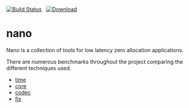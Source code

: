 [![Build Status](https://travis-ci.org/nano-io/nano-core.svg?branch=master)](https://travis-ci.org/nano-io/nano-core) &nbsp;   [ ![Download](https://api.bintray.com/packages/nano-io/release/nano-core/images/download.svg) ](https://bintray.com/nano-io/release/nano-core/_latestVersion)

# nano
Nano is a collection of tools for low latency zero allocation applications.

There are numerous benchmarks throughout the project comparing the different techniques used.

- [time](time/README.md)
- [core](core-benchmarks/README.md)
- [codec](codec/codec-benchmarks/README.md)
- [fix](fix/benchmarks/BENCHMARKS.md)


